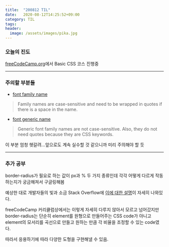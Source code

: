 ```yaml
---
title:  "200812 TIL"
date:   2020-08-12T14:25:52+09:00
category: TIL
tags: 
header:
  image: /assets/images/pika.jpg
---
```


<h3>오늘의 진도</h3>

[freeCodeCamp.org](https://www.freecodecamp.org/)에서 Basic CSS 코스 진행중

<hr>

<h3>주의할 부분들</h3>

 - [font family name](https://www.freecodecamp.org/learn/responsive-web-design/basic-css/import-a-google-font)

>Family names are case-sensitive and need to be wrapped in quotes if there is a space in the name.

 - [font generic name](https://www.freecodecamp.org/learn/responsive-web-design/basic-css/specify-how-fonts-should-degrade)

>Generic font family names are not case-sensitive. Also, they do not need quotes because they are CSS keywords.	

이 부분 엄청 헷갈려...앞으로도 계속 실수할 것 같으니까 미리 주의해야 할 듯

<hr>

<h3>추가 공부</h3>

border-radius가 필요로 하는 값이 px과 % 두 가지 종류인데 각각 어떻게 다르게 작동하는지가 궁금해져서 구글링해봄 

예상한 대로 개발자들의 빛과 소금 Stack Overflow에 [이에 대한 설명](https://stackoverflow.com/questions/29966499/border-radius-in-percentage-and-pixels-px-or-em)이 자세히 나와있다.

freeCodeCamp 커리큘럼상에서는 이렇게 자세히 다루지 않아서 모르고 넘어갔지만 border-radius는 단순히 element를 원형으로 만들어주는 CSS code가 아니고 element의 모서리를 곡선으로 만들고 원하는 만큼 각 비율을 조정할 수 있는 code였다.

따라서 응용하기에 따라 다양한 도형을 구현해낼 수 있음.

